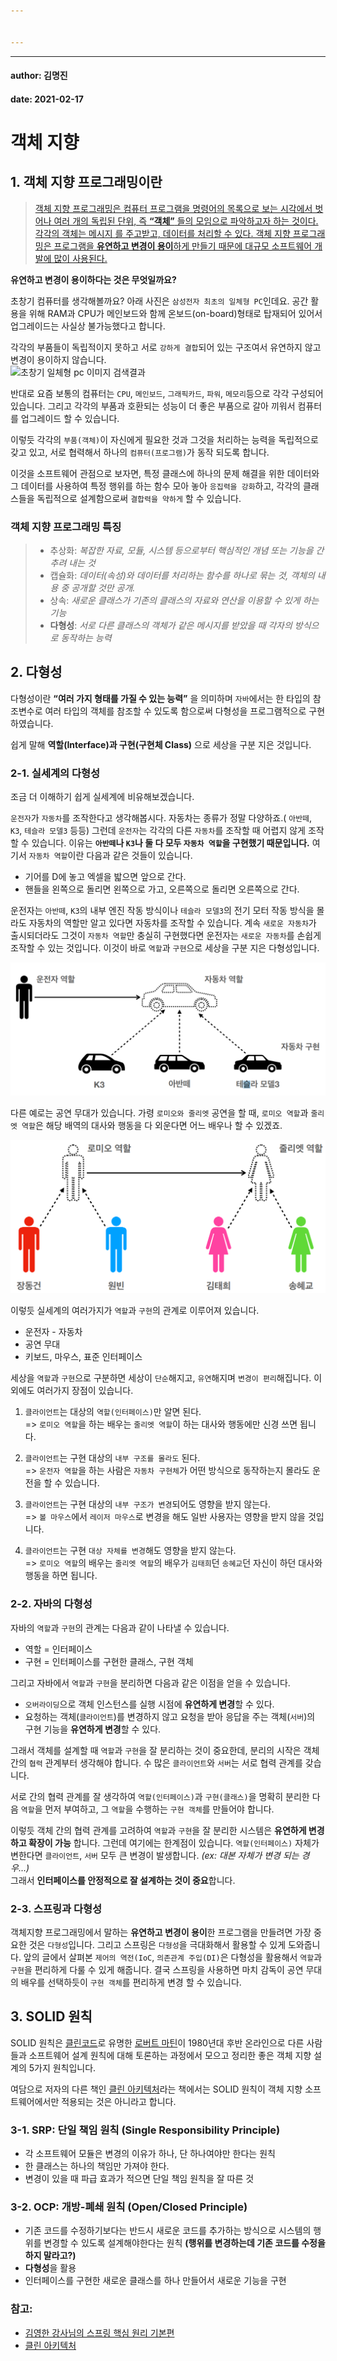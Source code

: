 ```yaml
---


---
```


<hr>
<h4 id="author-김명진">author: 김명진</h4>
<h4 id="date-2021-02-17">date: 2021-02-17</h4>
<h1 id="객체-지향">객체 지향</h1>
<h2 id="객체-지향-프로그래밍이란">1. 객체 지향 프로그래밍이란</h2>
<blockquote>
<p><a href="https://ko.wikipedia.org/wiki/%EA%B0%9D%EC%B2%B4_%EC%A7%80%ED%96%A5_%ED%94%84%EB%A1%9C%EA%B7%B8%EB%9E%98%EB%B0%8D">객체 지향 프로그래밍은 컴퓨터 프로그램을 명령어의 목록으로 보는 시각에서 벗어나 여러 개의 독립된 단위, 즉 <strong>“객체”</strong> 들의 모임으로 파악하고자 하는 것이다. 각각의 객체는 메시지 를 주고받고, 데이터를 처리할 수 있다. 객체 지향 프로그래밍은 프로그램을 <strong>유연하고 변경이 용이</strong>하게 만들기 때문에 대규모 소프트웨어 개발에 많이 사용된다.</a></p>
</blockquote>
<p><strong>유연하고 변경이 용이하다는 것은 무엇일까요?</strong></p>
<p>초창기 컴퓨터를 생각해볼까요? 아래 사진은 <code>삼성전자 최초의 일체형 PC</code>인데요. 공간 활용을 위해  RAM과 CPU가 메인보드와 함께 온보드(on-board)형태로 탑재되어 있어서 업그레이드는 사실상 불가능했다고 합니다.</p>
<p>각각의 부품들이 독립적이지 못하고 서로 <code>강하게 결합</code>되어 있는 구조여서 유연하지  않고 변경이 용이하지 않습니다.<br>
<img src="http://img.danawa.com/cms/img/images/000440/20180124013149338_KG01AFY4.jpg" alt="초창기 일체형 pc 이미지 검색결과"></p>
<p>반대로 요즘 보통의 컴퓨터는 <code>CPU</code>, <code>메인보드</code>, <code>그래픽카드</code>, <code>파워</code>, <code>메모리</code>등으로 각각 구성되어 있습니다. 그리고 각각의 부품과 호환되는 성능이 더 좋은 부품으로 갈아 끼워서 컴퓨터를 업그레이드 할 수 있습니다.</p>
<p>이렇듯 각각의 <code>부품(객체)</code>이 자신에게 필요한 것과 그것을 처리하는 능력을 독립적으로 갖고 있고, 서로 협력해서 하나의 <code>컴퓨터(프로그램)</code>가 동작 되도록 합니다.</p>
<p>이것을 소프트웨어 관점으로 보자면, 특정 클래스에 하나의 문제 해결을 위한 데이터와 그 데이터를 사용하여 특정 행위를 하는 함수 모아 놓아 <code>응집력을 강화</code>하고, 각각의 클래스들을 독립적으로 설계함으로써 <code>결합력을 약하게</code> 할 수 있습니다.</p>
<h3 id="객체-지향-프로그래밍-특징">객체 지향 프로그래밍 특징</h3>
<blockquote>
<ul>
<li>추상화:  <em>복잡한 자료, 모듈, 시스템 등으로부터 핵심적인 개념 또는 기능을 간추려 내는 것</em></li>
<li>캡슐화: <em>데이터(속성)와 데이터를 처리하는 함수를 하나로 묶는 것, 객체의 내용 중  공개할 것만 공개.</em></li>
<li>상속: <em>새로운 클래스가 기존의 클래스의 자료와 연산을 이용할 수 있게 하는 기능</em></li>
<li><strong>다형성</strong>:  <em>서로 다른 클래스의 객체가 같은 메시지를 받았을 때 각자의 방식으로 동작하는 능력</em></li>
</ul>
</blockquote>
<h2 id="다형성">2. 다형성</h2>
<p>다형성이란 <strong>“여러 가지 형태를 가질 수 있는 능력”</strong> 을 의미하며 <code>자바</code>에서는 한 타입의 참조변수로 여러 타입의 객체를 참조할 수 있도록 함으로써 다형성을 프로그램적으로 구현하였습니다.</p>
<p>쉽게 말해 <strong>역할(Interface)과 구현(구현체 Class)</strong> 으로 세상을 구분 지은 것입니다.</p>
<h3 id="실세계의-다형성">2-1. 실세계의 다형성</h3>
<p>조금 더 이해하기 쉽게 실세계에 비유해보겠습니다.</p>
<p><code>운전자</code>가 <code>자동차</code>를 조작한다고 생각해봅시다. 자동차는 종류가 정말 다양하죠.( <code>아반떼</code>, <code>K3</code>, <code>테슬라 모델3</code> 등등) 그런데 <code>운전자</code>는 각각의 다른 <code>자동차</code>를 조작할 때 어렵지 않게 조작할 수 있습니다.  이유는 <strong><code>아반떼</code>나 <code>K3</code>나 둘 다 모두 <code>자동차 역할</code>을 구현했기 때문입니다.</strong> 여기서 <code>자동차 역할</code>이란 다음과 같은 것들이 있습니다.</p>
<ul>
<li>기어를 D에 놓고 엑셀을 밟으면 앞으로 간다.</li>
<li>핸들을 왼쪽으로 돌리면 왼쪽으로 가고, 오른쪽으로 돌리면 오른쪽으로 간다.</li>
</ul>
<p>운전자는 <code>아반떼</code>, <code>K3</code>의 내부 엔진 작동 방식이나 <code>테슬라 모델3</code>의 전기 모터 작동 방식을 몰라도 자동차의 역할만 알고 있다면 자동차를 조작할 수 있습니다. 계속 <code>새로운 자동차</code>가 출시되더라도 그것이 <code>자동차 역할</code>만 충실히 구현했다면 운전자는 <code>새로운 자동차</code>를 손쉽게 조작할 수 있는 것입니다. 이것이 바로 <code>역할</code>과 <code>구현</code>으로 세상을 구분 지은 다형성입니다.</p>
<p><img src="https://github.com/DOIF-Dobby/Spring-Lecture/blob/master/images/%EC%9A%B4%EC%A0%84%EC%9E%90-%EC%9E%90%EB%8F%99%EC%B0%A8.PNG?raw=true" alt="운전자-자동차.PNG"></p>
<p>다른 예로는 공연 무대가 있습니다. 가령 <code>로미오와 줄리엣</code> 공연을 할 때, <code>로미오 역할</code>과 <code>줄리엣 역할</code>은 해당 배역의 대사와 행동을 다 외운다면 어느 배우나 할 수 있겠죠.</p>
<p><img src="https://github.com/DOIF-Dobby/Spring-Lecture/blob/master/images/%EB%A1%9C%EB%AF%B8%EC%98%A4%EC%99%80%20%EC%A4%84%EB%A6%AC%EC%97%A3.PNG?raw=true" alt="로미오와 줄리엣"></p>
<p>이렇듯 실세계의 여러가지가 <code>역할</code>과 <code>구현</code>의 관계로 이루어져 있습니다.</p>
<ul>
<li>운전자 - 자동차</li>
<li>공연 무대</li>
<li>키보드, 마우스, 표준 인터페이스</li>
</ul>
<p>세상을 <code>역할</code>과 <code>구현</code>으로 구분하면 세상이 <code>단순</code>해지고, <code>유연</code>해지며 <code>변경이 편리</code>해집니다.  이외에도 여러가지 장점이 있습니다.</p>
<ol>
<li>
<p><code>클라이언트</code>는 대상의 <code>역할(인터페이스)</code>만 알면 된다.<br>
=&gt; <code>로미오 역할</code>을  하는 배우는 <code>줄리엣 역할</code>이 하는 대사와 행동에만 신경 쓰면 됩니다.</p>
</li>
<li>
<p><code>클라이언트</code>는 구현 대상의 <code>내부 구조를 몰라도</code> 된다.<br>
=&gt; <code>운전자 역할</code>을 하는 사람은 <code>자동차 구현체</code>가 어떤 방식으로 동작하는지 몰라도 운전을 할 수 있습니다.</p>
</li>
<li>
<p><code>클라이언트</code>는 구현 대상의 <code>내부 구조가 변경</code>되어도 영향을 받지 않는다.<br>
=&gt; <code>볼 마우스</code>에서 <code>레이저 마우스</code>로 변경을 해도 일반 사용자는 영향을 받지 않을 것입니다.</p>
</li>
<li>
<p><code>클라이언트</code>는 구현 <code>대상 자체를 변경</code>해도 영향을 받지 않는다.<br>
=&gt; <code>로미오 역할</code>의 배우는  <code>줄리엣 역할</code>의 배우가 <code>김태희</code>던 <code>송혜교</code>던 자신이 하던 대사와 행동을 하면 됩니다.</p>
</li>
</ol>
<h3 id="자바의-다형성">2-2. 자바의 다형성</h3>
<p>자바의 <code>역할</code>과 <code>구현</code>의 관계는 다음과 같이 나타낼 수 있습니다.</p>
<ul>
<li>역할 = 인터페이스</li>
<li>구현 = 인터페이스를 구현한 클래스, 구현 객체</li>
</ul>
<p>그리고 자바에서 <code>역할</code>과 <code>구현</code>을 분리하면 다음과 같은 이점을 얻을 수 있습니다.</p>
<ul>
<li><code>오버라이딩</code>으로 객체 인스턴스를 실행 시점에 <strong>유연하게 변경</strong>할 수 있다.</li>
<li>요청하는 객체(<code>클라이언트</code>)를 변경하지 않고 요청을 받아 응답을 주는 객체(<code>서버</code>)의 구현 기능을 <strong>유연하게 변경</strong>할 수 있다.</li>
</ul>
<p>그래서 객체를 설계할 때 <code>역할</code>과 <code>구현</code>을 잘 분리하는 것이 중요한데, 분리의 시작은 객체 간의 <code>협력</code> 관계부터 생각해야 합니다. 수 많은 <code>클라이언트</code>와 <code>서버</code>는 서로 협력 관계를 갖습니다.</p>
<p>서로 간의 협력 관계를 잘 생각하여 <code>역할(인터페이스)</code>과 <code>구현(클래스)</code>을 명확히 분리한 다음 <code>역할</code>을 먼저 부여하고, 그 <code>역할</code>을 수행하는 <code>구현 객체</code>를 만들어야 합니다.</p>
<p>이렇듯 객체 간의 협력 관계를 고려하여 <code>역할</code>과 <code>구현</code>을 잘 분리한 시스템은 <strong>유연하게 변경하고 확장이 가능</strong> 합니다. 그런데 여기에는 한계점이 있습니다. <code>역할(인터페이스)</code> 자체가 변한다면 <code>클라이언트</code>, <code>서버</code> 모두 큰 변경이 발생합니다. <em>(ex: 대본 자체가 변경 되는 경우…)</em><br>
그래서 <strong>인터페이스를 안정적으로 잘 설계하는 것이 중요</strong>합니다.</p>
<h3 id="스프링과-다형성">2-3. 스프링과 다형성</h3>
<p>객체지향 프로그래밍에서 말하는 <strong>유연하고 변경이 용이</strong>한  프로그램을 만들려면 가장 중요한 것은 <code>다형성</code>입니다. 그리고 스프링은 <code>다형성</code>을 극대화해서 활용할 수 있게 도와줍니다. 앞의 글에서 살펴본 <code>제어의 역전(IoC</code>, <code>의존관계 주입(DI)</code>은 다형성을 활용해서 <code>역할</code>과 <code>구현</code>을 편리하게 다룰 수 있게 해줍니다. 결국 스프링을 사용하면 마치 감독이 공연 무대의 배우를 선택하듯이  <code>구현 객체</code>를 편리하게 변경 할 수 있습니다.</p>
<h2 id="solid-원칙">3. SOLID 원칙</h2>
<p>SOLID 원칙은 <a href="http://www.yes24.com/Product/Goods/11681152?OzSrank=1">클린코드</a>로 유명한 <a href="https://en.wikipedia.org/wiki/Robert_C._Martin">로버트 마틴</a>이 1980년대 후반 온라인으로 다른 사람들과 소프트웨어 설계 원칙에 대해 토론하는 과정에서 모으고 정리한 좋은 객체 지향 설계의 5가지 원칙입니다.</p>
<p>여담으로 저자의 다른 책인 <a href="http://www.yes24.com/Product/Goods/77283734?pid=123487&amp;cosemkid=go15657841433839384&amp;gclid=Cj0KCQiAst2BBhDJARIsAGo2ldUD56MwKf8tjc8JZksP99cm_R8yDXLuHOBMUYFAJsHJhBckJyAdfFAaAl4UEALw_wcB">클린 아키텍처</a>라는 책에서는  SOLID 원칙이 객체 지향 소프트웨어에서만 적용되는 것은 아니라고 합니다.</p>
<h3 id="srp-단일-책임-원칙-single-responsibility-principle">3-1. SRP: 단일 책임 원칙 (Single Responsibility Principle)</h3>
<ul>
<li>각 소프트웨어 모듈은 변경의 이유가 하나, 단 하나여야만 한다는 원칙</li>
<li>한 클래스는 하나의 책임만 가져야 한다.</li>
<li>변경이 있을 때 파급 효과가 적으면 단일 책임 원칙을 잘 따른 것</li>
</ul>
<h3 id="ocp-개방-폐쇄-원칙-openclosed-principle">3-2. OCP: 개방-폐쇄 원칙 (Open/Closed Principle)</h3>
<ul>
<li>기존 코드를 수정하기보다는 반드시 새로운 코드를 추가하는 방식으로 시스템의 행위를 변경할 수 있도록 설계해야한다는 원칙 <strong>(행위를 변경하는데 기존 코드를 수정을 하지 말라고?)</strong></li>
<li><strong>다형성</strong>을 활용</li>
<li>인터페이스를 구현한 새로운 클래스를 하나 만들어서 새로운 기능을 구현</li>
</ul>
<h3 id="참고">참고:</h3>
<ul>
<li><a href="https://www.inflearn.com/course/%EC%8A%A4%ED%94%84%EB%A7%81-%ED%95%B5%EC%8B%AC-%EC%9B%90%EB%A6%AC-%EA%B8%B0%EB%B3%B8%ED%8E%B8/dashboard">김영한 강사님의 스프링 핵심 원리 기본편</a></li>
<li><a href="http://www.yes24.com/Product/Goods/77283734?pid=123487&amp;cosemkid=go15657841433839384&amp;gclid=Cj0KCQiAst2BBhDJARIsAGo2ldUD56MwKf8tjc8JZksP99cm_R8yDXLuHOBMUYFAJsHJhBckJyAdfFAaAl4UEALw_wcB">클린 아키텍처</a></li>
</ul>

